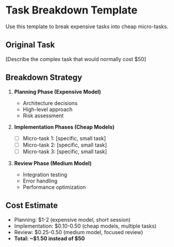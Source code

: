 # Task Breakdown Template

Use this template to break expensive tasks into cheap micro-tasks.

## Original Task
[Describe the complex task that would normally cost $50]

## Breakdown Strategy
1. **Planning Phase (Expensive Model)**
   - Architecture decisions
   - High-level approach
   - Risk assessment

2. **Implementation Phases (Cheap Models)**
   - [ ] Micro-task 1: [specific, small task]
   - [ ] Micro-task 2: [specific, small task]
   - [ ] Micro-task 3: [specific, small task]

3. **Review Phase (Medium Model)**
   - Integration testing
   - Error handling
   - Performance optimization

## Cost Estimate
- Planning: $1-2 (expensive model, short session)
- Implementation: $0.10-0.50 (cheap models, multiple tasks)
- Review: $0.25-0.50 (medium model, focused review)
- **Total: ~$1.50 instead of $50**
